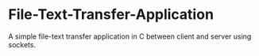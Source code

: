 # File-Text-Transfer-Application
A simple file-text transfer application in C between client and server using sockets. 
